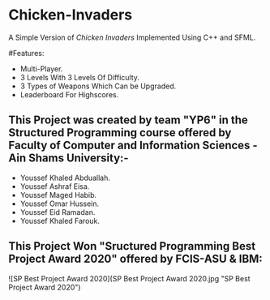 # Chicken-Invaders

A Simple Version of *Chicken Invaders* Implemented Using C++ and SFML.

#Features:

- Multi-Player.
- 3 Levels With 3 Levels Of Difficulty.
- 3 Types of Weapons Which Can be Upgraded.
- Leaderboard For Highscores.

## This Project was created by team "YP6" in the Structured Programming course offered by Faculty of Computer and Information Sciences - Ain Shams University:-

- Youssef Khaled Abduallah.
- Youssef Ashraf Eisa.
- Youssef Maged Habib.
- Youssef Omar Hussein.
- Youssef Eid Ramadan.
- Youssef Khaled Farouk.

## This Project Won "Sructured Programming Best Project Award 2020" offered by FCIS-ASU & IBM:

![SP Best Project Award 2020](SP Best Project Award 2020.jpg "SP Best Project Award 2020")
